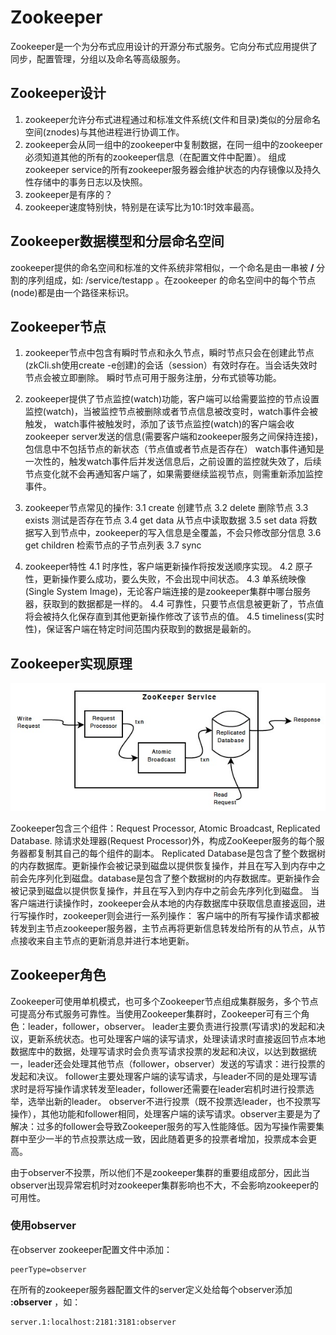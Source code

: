 # Zookeeper

Zookeeper是一个为分布式应用设计的开源分布式服务。它向分布式应用提供了同步，配置管理，分组以及命名等高级服务。

## Zookeeper设计

1. zookeeper允许分布式进程通过和标准文件系统(文件和目录)类似的分层命名空间(znodes)与其他进程进行协调工作。
2. zookeeper会从同一组中的zookeeper中复制数据，在同一组中的zookeeper必须知道其他的所有的zookeeper信息（在配置文件中配置）。
组成zookeeper service的所有zookeeper服务器会维护状态的内存镜像以及持久性存储中的事务日志以及快照。
3. zookeeper是有序的？
4. zookeeper速度特别快，特别是在读写比为10:1时效率最高。

## Zookeeper数据模型和分层命名空间

zookeeper提供的命名空间和标准的文件系统非常相似，一个命名是由一串被 **/** 分割的序列组成，如: /service/testapp 。在zookeeper
的命名空间中的每个节点(node)都是由一个路径来标识。

## Zookeeper节点

1. zookeeper节点中包含有瞬时节点和永久节点，瞬时节点只会在创建此节点(zkCli.sh使用create -e创建)的会话（session）有效时存在。当会话失效时节点会被立即删除。
瞬时节点可用于服务注册，分布式锁等功能。

2. zookeeper提供了节点监控(watch)功能，客户端可以给需要监控的节点设置监控(watch)，当被监控节点被删除或者节点信息被改变时，watch事件会被触发，
watch事件被触发时，添加了该节点监控(watch)的客户端会收zookeeper server发送的信息(需要客户端和zookeeper服务之间保持连接)，包信息中不包括节点的新状态（节点值或者节点是否存在）
watch事件通知是一次性的，触发watch事件后并发送信息后，之前设置的监控就失效了，后续节点变化就不会再通知客户端了，如果需要继续监视节点，则需重新添加监控事件。

3. zookeeper节点常见的操作:
 3.1 create 创建节点
 3.2 delete 删除节点
 3.3 exists 测试是否存在节点
 3.4 get data 从节点中读取数据
 3.5 set data 将数据写入到节点中，zookeeper的写入信息是全覆盖，不会只修改部分信息
 3.6 get children 检索节点的子节点列表
 3.7 sync 

4. zookeeper特性
 4.1 时序性，客户端更新操作将按发送顺序实现。
 4.2 原子性，更新操作要么成功，要么失败，不会出现中间状态。
 4.3 单系统映像(Single System Image)，无论客户端连接的是zookeeper集群中哪台服务器，获取到的数据都是一样的。
 4.4 可靠性，只要节点信息被更新了，节点值将会被持久化保存直到其他更新操作修改了该节点的值。
 4.5 timeliness(实时性)，保证客户端在特定时间范围内获取到的数据是最新的。

## Zookeeper实现原理

![zookeeper components](./img/zkcomponents.jpg)

Zookeeper包含三个组件：Request Processor, Atomic Broadcast, Replicated Database.
除请求处理器(Request Processor)外，构成ZooKeeper服务的每个服务器都复制其自己的每个组件的副本。
Replicated Database是包含了整个数据树的内存数据库。更新操作会被记录到磁盘以提供恢复操作，并且在写入到内存中之前会先序列化到磁盘。database是包含了整个数据树的内存数据库。更新操作会被记录到磁盘以提供恢复操作，并且在写入到内存中之前会先序列化到磁盘。
当客户端进行读操作时，zookeeper会从本地的内存数据库中获取信息直接返回，进行写操作时，zookeeper则会进行一系列操作：
客户端中的所有写操作请求都被转发到主节点zookeeper服务器，主节点再将更新信息转发给所有的从节点，从节点接收来自主节点的更新消息并进行本地更新。

## Zookeeper角色

Zookeeper可使用单机模式，也可多个Zookeeper节点组成集群服务，多个节点可提高分布式服务可靠性。当使用Zookeeper集群时，Zookeeper可有三个角色：leader，follower，observer。
leader主要负责进行投票(写请求)的发起和决议，更新系统状态。也可处理客户端的读写请求，处理读请求时直接返回节点本地数据库中的数据，处理写请求时会负责写请求投票的发起和决议，以达到数据统一，leader还会处理其他节点（follower，observer）发送的写请求：进行投票的发起和决议。
follower主要处理客户端的读写请求，与leader不同的是处理写请求时是将写操作请求转发至leader，follower还需要在leader宕机时进行投票选举，选举出新的leader。
observer不进行投票（既不投票选leader，也不投票写操作），其他功能和follower相同，处理客户端的读写请求。observer主要是为了解决：过多的follower会导致Zookeeper服务的写入性能降低。因为写操作需要集群中至少一半的节点投票达成一致，因此随着更多的投票者增加，投票成本会更高。

由于observer不投票，所以他们不是zookeeper集群的重要组成部分，因此当observer出现异常宕机时对zookeeper集群影响也不大，不会影响zookeeper的可用性。

### 使用observer
在observer zookeeper配置文件中添加：
```
peerType=observer
```
在所有的zookeeper服务器配置文件的server定义处给每个observer添加 **:observer** ，如：
```
server.1:localhost:2181:3181:observer
```




